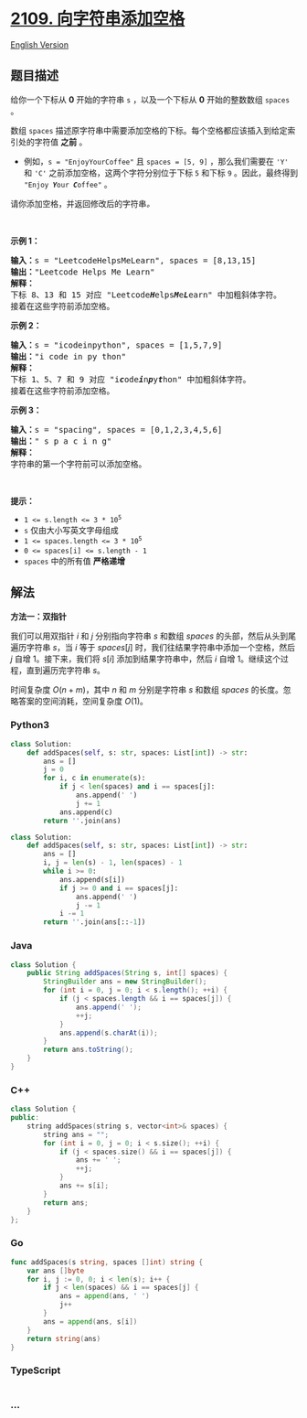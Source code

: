 # [2109. 向字符串添加空格](https://leetcode.cn/problems/adding-spaces-to-a-string)

[English Version](/solution/2100-2199/2109.Adding%20Spaces%20to%20a%20String/README_EN.md)

## 题目描述

<!-- 这里写题目描述 -->

<p>给你一个下标从 <strong>0</strong> 开始的字符串 <code>s</code> ，以及一个下标从 <strong>0</strong> 开始的整数数组 <code>spaces</code> 。</p>

<p>数组 <code>spaces</code> 描述原字符串中需要添加空格的下标。每个空格都应该插入到给定索引处的字符值 <strong>之前</strong> 。</p>

<ul>
	<li>例如，<code>s = "EnjoyYourCoffee"</code> 且 <code>spaces = [5, 9]</code> ，那么我们需要在 <code>'Y'</code> 和 <code>'C'</code> 之前添加空格，这两个字符分别位于下标 <code>5</code> 和下标 <code>9</code> 。因此，最终得到 <code>"Enjoy <em><strong>Y</strong></em>our <em><strong>C</strong></em>offee"</code> 。</li>
</ul>

<p>请你添加空格，并返回修改后的字符串<em>。</em></p>

<p>&nbsp;</p>

<p><strong>示例 1：</strong></p>

<pre>
<strong>输入：</strong>s = "LeetcodeHelpsMeLearn", spaces = [8,13,15]
<strong>输出：</strong>"Leetcode Helps Me Learn"
<strong>解释：</strong>
下标 8、13 和 15 对应 "Leetcode<em><strong>H</strong></em>elps<em><strong>M</strong></em>e<em><strong>L</strong></em>earn" 中加粗斜体字符。
接着在这些字符前添加空格。
</pre>

<p><strong>示例 2：</strong></p>

<pre>
<strong>输入：</strong>s = "icodeinpython", spaces = [1,5,7,9]
<strong>输出：</strong>"i code in py thon"
<strong>解释：</strong>
下标 1、5、7 和 9 对应 "i<em><strong>c</strong></em>ode<em><strong>i</strong></em>n<em><strong>p</strong></em>y<em><strong>t</strong></em>hon" 中加粗斜体字符。
接着在这些字符前添加空格。
</pre>

<p><strong>示例 3：</strong></p>

<pre>
<strong>输入：</strong>s = "spacing", spaces = [0,1,2,3,4,5,6]
<strong>输出：</strong>" s p a c i n g"
<strong>解释：</strong>
字符串的第一个字符前可以添加空格。
</pre>

<p>&nbsp;</p>

<p><strong>提示：</strong></p>

<ul>
	<li><code>1 &lt;= s.length &lt;= 3 * 10<sup>5</sup></code></li>
	<li><code>s</code> 仅由大小写英文字母组成</li>
	<li><code>1 &lt;= spaces.length &lt;= 3 * 10<sup>5</sup></code></li>
	<li><code>0 &lt;= spaces[i] &lt;= s.length - 1</code></li>
	<li><code>spaces</code> 中的所有值 <strong>严格递增</strong></li>
</ul>

## 解法

<!-- 这里可写通用的实现逻辑 -->

**方法一：双指针**

我们可以用双指针 $i$ 和 $j$ 分别指向字符串 $s$ 和数组 $spaces$ 的头部，然后从头到尾遍历字符串 $s$，当 $i$ 等于 $spaces[j]$ 时，我们往结果字符串中添加一个空格，然后 $j$ 自增 1。接下来，我们将 $s[i]$ 添加到结果字符串中，然后 $i$ 自增 1。继续这个过程，直到遍历完字符串 $s$。

时间复杂度 $O(n + m)$，其中 $n$ 和 $m$ 分别是字符串 $s$ 和数组 $spaces$ 的长度。忽略答案的空间消耗，空间复杂度 $O(1)$。

<!-- tabs:start -->

### **Python3**

<!-- 这里可写当前语言的特殊实现逻辑 -->

```python
class Solution:
    def addSpaces(self, s: str, spaces: List[int]) -> str:
        ans = []
        j = 0
        for i, c in enumerate(s):
            if j < len(spaces) and i == spaces[j]:
                ans.append(' ')
                j += 1
            ans.append(c)
        return ''.join(ans)
```

```python
class Solution:
    def addSpaces(self, s: str, spaces: List[int]) -> str:
        ans = []
        i, j = len(s) - 1, len(spaces) - 1
        while i >= 0:
            ans.append(s[i])
            if j >= 0 and i == spaces[j]:
                ans.append(' ')
                j -= 1
            i -= 1
        return ''.join(ans[::-1])
```

### **Java**

<!-- 这里可写当前语言的特殊实现逻辑 -->

```java
class Solution {
    public String addSpaces(String s, int[] spaces) {
        StringBuilder ans = new StringBuilder();
        for (int i = 0, j = 0; i < s.length(); ++i) {
            if (j < spaces.length && i == spaces[j]) {
                ans.append(' ');
                ++j;
            }
            ans.append(s.charAt(i));
        }
        return ans.toString();
    }
}
```

### **C++**

```cpp
class Solution {
public:
    string addSpaces(string s, vector<int>& spaces) {
        string ans = "";
        for (int i = 0, j = 0; i < s.size(); ++i) {
            if (j < spaces.size() && i == spaces[j]) {
                ans += ' ';
                ++j;
            }
            ans += s[i];
        }
        return ans;
    }
};
```

### **Go**

```go
func addSpaces(s string, spaces []int) string {
	var ans []byte
	for i, j := 0, 0; i < len(s); i++ {
		if j < len(spaces) && i == spaces[j] {
			ans = append(ans, ' ')
			j++
		}
		ans = append(ans, s[i])
	}
	return string(ans)
}
```

### **TypeScript**

<!-- 这里可写当前语言的特殊实现逻辑 -->

```ts

```

### **...**

```

```

<!-- tabs:end -->
